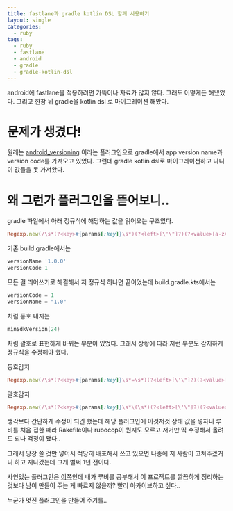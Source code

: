 ```yaml
---
title: fastlane과 gradle kotlin DSL 함께 사용하기
layout: single
categories:
  - ruby
tags:
  - ruby
  - fastlane
  - android
  - gradle
  - gradle-kotlin-dsl
---
```

android에 fastlane을 적용하려면 가뜩이나 자료가 많지 않다. 그래도 어떻게든 해냈었다.
그리고 한참 뒤 gradle을 kotlin dsl 로 마이그레이션 해봤다.


# 문제가 생겼다!

원래는 [android_versioning](https://github.com/otkmnb2783/fastlane-plugin-android_versioning)
이라는 플러그인으로 gradle에서 app version name과 version code를 가져오고 있었다.
그런데 gradle kotlin dsl로 마이그레이션하고 나니 이 값들을 못 가져왔다.

# 왜 그런가 플러그인을 뜯어보니..
gradle 파일에서 아래 정규식에 해당하는 값을 읽어오는 구조였다.
```ruby
Regexp.new(/\s*(?<key>#{params[:key]}\s*)(?<left>[\'\"]?)(?<value>[a-zA-Z0-9\.\_]*)(?<right>[\'\"]?)(?<comment>.*)/)
```

기존 build.gradle에서는

```groovy
versionName '1.0.0'
versionCode 1
```

모든 걸 띄어쓰기로 해결해서 저 정규식 하나면 끝이었는데 build.gradle.kts에서는

```kotlin
versionCode = 1
versionName = "1.0"
```

처럼 등호 내지는

```kotlin
minSdkVersion(24)
```

처럼 괄호로 표현하게 바뀌는 부분이 있었다. 그래서 상황에 따라 저런 부분도 감지하게 정규식을 수정해야 했다.


등호감지
```ruby
Regexp.new(/\s*(?<key>#{params[:key]}\s*=\s*)(?<left>[\'\"]?)(?<value>[a-zA-Z0-9\.\_]*)(?<right>[\'\"]?)(?<comment>.*)/)
```

괄호감지
```ruby
Regexp.new(/\s*(?<key>#{params[:key]}\s*\(\s*)(?<left>[\'\"]?)(?<value>[a-zA-Z0-9\.\_]*)(?<right>[\'\"]?)(?<comment>.*\).*)/)
```

생각보다 간단하게 수정이 되긴 했는데 해당 플러그인에 이것저것 상태 값을 넣자니
루비를 처음 접한 때라 Rakefile이나 rubocop이 뭔지도 모르고 저거만 띡 수정해서 올려도 되나 걱정이 됐다..

그래서 당장 쓸 것만 넣어서 적당히 배포해서 쓰고 있으면 나중에 저 사람이 고쳐주겠거니 하고 지나갔는데 그게 벌써 1년 전이다.

사연있는 플러그인은 [이쪽](https://github.com/zmunm/fastlane-plugin-android-versioning-kts)인데
내가 루비를 공부해서 이 프로젝트를 깔끔하게 정리하는 것보다 남이 만들어 주는 게 빠르지 않을까?
빨리 아카이브하고 싶다..

누군가 멋진 플러그인을 만들어 주기를..
